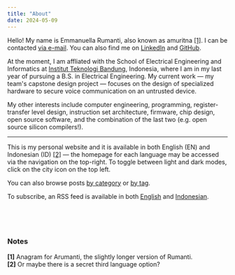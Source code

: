 ```yaml
---
title: "About"
date: 2024-05-09
---
```


Hello! My name is Emmanuella Rumanti, also known as amuritna [\[1\]](#notes). I can be contacted [via e-mail](mailto:amuritna@gmail.com). You can also find me on [LinkedIn](https://linkedin.com/in/emmanuella-rumanti/) and [GitHub](https://github.com/amuritna/).

At the moment, I am affliated with the School of Electrical Engineering and Informatics at [Institut Teknologi Bandung](https://en.wikipedia.org/wiki/Bandung_Institute_of_Technology), Indonesia, where I am in my last year of pursuing a B.S. in Electrical Engineering. My current work  — my team's capstone design project — focuses on the design of specialized hardware to secure voice communication on an untrusted device. 

My other interests include computer engineering, programming, register-transfer level design, instruction set architecture, firmware, chip design, open source software, and the combination of the last two (e.g. open source silicon compilers!). 

---

This is my personal website and it is available in both English (EN) and Indonesian (ID) [\[2\]](#notes) — the homepage for each language may be accessed via the navigation on the top-right. To toggle between light and dark modes, click on the city icon on the top left.

You can also browse posts [by category](/categories/) or [by tag](/tags/).

To subscribe, an RSS feed is available in both [English](/index.xml) and [Indonesian](/id/index.xml).
&nbsp;

&nbsp;

&nbsp;

### Notes

**[1]** Anagram for Arumanti, the slightly longer version of Rumanti.  
**[2]** Or maybe there is a secret third language option?

&nbsp;
